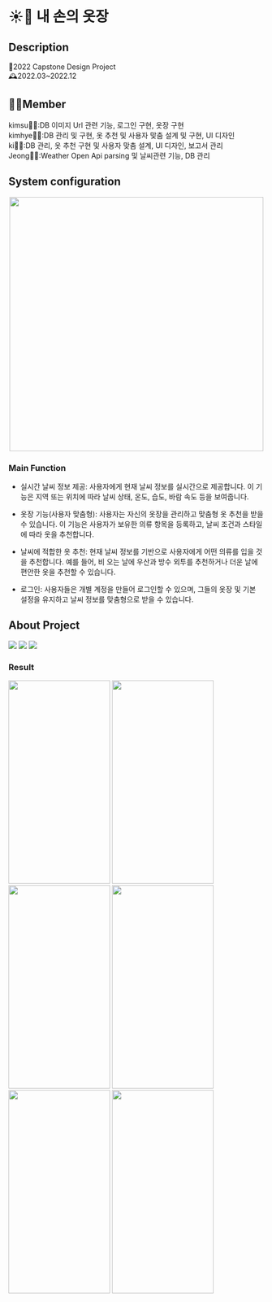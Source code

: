 # ☀️👖 내 손의 옷장

## Description
📌2022 Capstone Design Project                                                                                                                          
  🕰️2022.03~2022.12  

## 🧜‍♀️Member
kimsu👩‍💻:DB 이미지 Url 관련 기능, 로그인 구현, 옷장 구현                                                                                                          
kimhye👩‍💻:DB 관리 및 구현, 옷 추천 및 사용자 맟춤 설계 및 구현, UI 디자인                                                                                           
ki👩‍💻:DB 관리, 옷 추천 구현 및 사용자 맞춤 설계, UI 디자인, 보고서 관리                                                                                          
Jeong👩‍💻:Weather Open Api parsing 및 날씨관련 기능, DB 관리                                                                                                 
## System configuration
<p align="center"><img src="https://github.com/jeongYuri/Project_Closet/assets/74125993/ae695c78-3040-49b4-b79f-db9e9867619a.png" width="500" height="500"/>

### Main Function
- 실시간 날씨 정보 제공: 사용자에게 현재 날씨 정보를 실시간으로 제공합니다. 이 기능은 지역 또는 위치에 따라 날씨 상태, 온도, 습도, 바람 속도 등을 보여줍니다.

- 옷장 기능(사용자 맞춤형): 사용자는 자신의 옷장을 관리하고 맞춤형 옷 추천을 받을 수 있습니다. 이 기능은 사용자가 보유한 의류 항목을 등록하고, 날씨 조건과 스타일에 따라 옷을 추천합니다.

- 날씨에 적합한 옷 추천: 현재 날씨 정보를 기반으로 사용자에게 어떤 의류를 입을 것을 추천합니다. 예를 들어, 비 오는 날에 우산과 방수 외투를 추천하거나 더운 날에 편안한 옷을 추천할 수 있습니다.

- 로그인: 사용자들은 개별 계정을 만들어 로그인할 수 있으며, 그들의 옷장 및 기본 설정을 유지하고 날씨 정보를 맞춤형으로 받을 수 있습니다.                                                                                                                                             

## About Project
<img src="https://img.shields.io/badge/java-007396?style=for-the-badge&logo=java&logoColor=white"> <img src="https://img.shields.io/badge/firebase-FFCA28?style=for-the-badge&logo=firebase&logoColor=white"> <img src="https://img.shields.io/badge/androidstudio-3DDC84?style=for-the-badge&logo=androidstudio&logoColor=white">
<br>


### Result
<img src="https://github.com/jeongYuri/Project_Closet/assets/74125993/70e8390a-3408-432f-8dc9-b925a8cfb015.png"  width="200" height="400"/>
<img src="https://github.com/jeongYuri/Project_Closet/assets/74125993/1eedb935-8a2d-4b5e-ac85-311477c3b03b.png"  width="200" height="400"/>
<img src="https://github.com/jeongYuri/Project_Closet/assets/74125993/4bd8ebd2-0184-4998-ae5a-a8b067ff4b80.png"  width="200" height="400"/>
<img src="https://github.com/jeongYuri/Project_Closet/assets/74125993/0f575d46-7876-496d-9a7a-d2118eb117da.png"  width="200" height="400"/>
<img src="https://github.com/jeongYuri/Project_Closet/assets/74125993/4e33fd29-995b-4eb0-9cce-90e4d7fb909d.png"  width="200" height="400"/>
<img src="https://github.com/jeongYuri/Project_Closet/assets/74125993/347a45ed-430b-4436-9c20-9b0f0f054867.png"  width="200" height="400"/>







